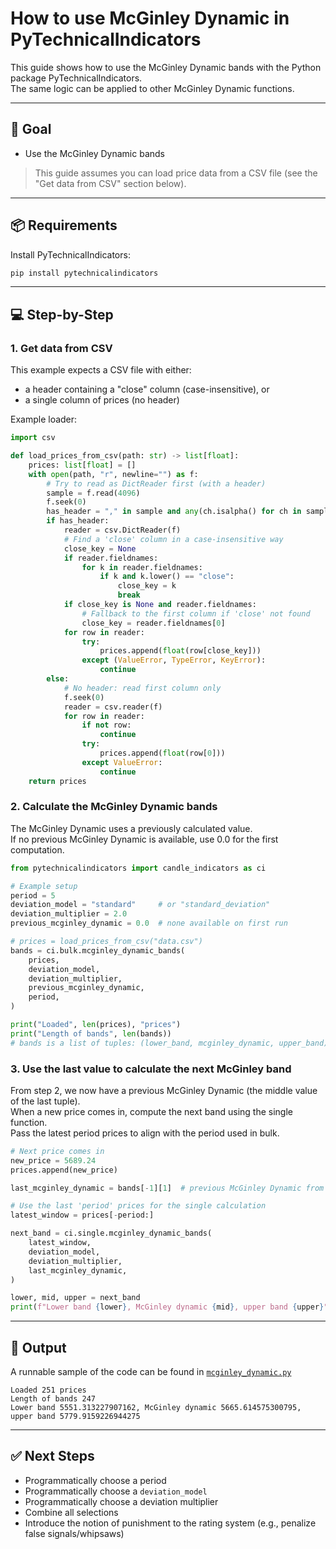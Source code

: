 # How to use McGinley Dynamic in PyTechnicalIndicators

This guide shows how to use the McGinley Dynamic bands with the Python package PyTechnicalIndicators.  
The same logic can be applied to other McGinley Dynamic functions.

---

## 🎯 Goal

- Use the McGinley Dynamic bands

> This guide assumes you can load price data from a CSV file (see the "Get data from CSV" section below).

---

## 📦 Requirements

Install PyTechnicalIndicators:

```bash
pip install pytechnicalindicators
```

---

## 💻 Step-by-Step

### 1. Get data from CSV

This example expects a CSV file with either:

- a header containing a "close" column (case-insensitive), or
- a single column of prices (no header)

Example loader:

```python
import csv

def load_prices_from_csv(path: str) -> list[float]:
    prices: list[float] = []
    with open(path, "r", newline="") as f:
        # Try to read as DictReader first (with a header)
        sample = f.read(4096)
        f.seek(0)
        has_header = "," in sample and any(ch.isalpha() for ch in sample.splitlines()[0])
        if has_header:
            reader = csv.DictReader(f)
            # Find a 'close' column in a case-insensitive way
            close_key = None
            if reader.fieldnames:
                for k in reader.fieldnames:
                    if k and k.lower() == "close":
                        close_key = k
                        break
            if close_key is None and reader.fieldnames:
                # Fallback to the first column if 'close' not found
                close_key = reader.fieldnames[0]
            for row in reader:
                try:
                    prices.append(float(row[close_key]))
                except (ValueError, TypeError, KeyError):
                    continue
        else:
            # No header: read first column only
            f.seek(0)
            reader = csv.reader(f)
            for row in reader:
                if not row:
                    continue
                try:
                    prices.append(float(row[0]))
                except ValueError:
                    continue
    return prices
```

### 2. Calculate the McGinley Dynamic bands

The McGinley Dynamic uses a previously calculated value.  
If no previous McGinley Dynamic is available, use 0.0 for the first computation.

```python
from pytechnicalindicators import candle_indicators as ci

# Example setup
period = 5
deviation_model = "standard"     # or "standard_deviation"
deviation_multiplier = 2.0
previous_mcginley_dynamic = 0.0  # none available on first run

# prices = load_prices_from_csv("data.csv")
bands = ci.bulk.mcginley_dynamic_bands(
    prices,
    deviation_model,
    deviation_multiplier,
    previous_mcginley_dynamic,
    period,
)

print("Loaded", len(prices), "prices")
print("Length of bands", len(bands))
# bands is a list of tuples: (lower_band, mcginley_dynamic, upper_band)
```

### 3. Use the last value to calculate the next McGinley band

From step 2, we now have a previous McGinley Dynamic (the middle value of the last tuple).  
When a new price comes in, compute the next band using the single function.  
Pass the latest period prices to align with the period used in bulk.

```python
# Next price comes in
new_price = 5689.24
prices.append(new_price)

last_mcginley_dynamic = bands[-1][1]  # previous McGinley Dynamic from bulk result

# Use the last 'period' prices for the single calculation
latest_window = prices[-period:]

next_band = ci.single.mcginley_dynamic_bands(
    latest_window,
    deviation_model,
    deviation_multiplier,
    last_mcginley_dynamic,
)

lower, mid, upper = next_band
print(f"Lower band {lower}, McGinley dynamic {mid}, upper band {upper}")
```

---

## 🧪 Output

A runnable sample of the code can be found in [`mcginley_dynamic.py`](https://github.com/chironmind/PyTechnicalIndicators-How-To-guides/blob/main/examples/mcginley_dynamic.py)

```text
Loaded 251 prices
Length of bands 247
Lower band 5551.313227907162, McGinley dynamic 5665.614575300795, upper band 5779.9159226944275
```

---

## ✅ Next Steps

- Programmatically choose a period
- Programmatically choose a `deviation_model`
- Programmatically choose a deviation multiplier
- Combine all selections
- Introduce the notion of punishment to the rating system (e.g., penalize false signals/whipsaws)


